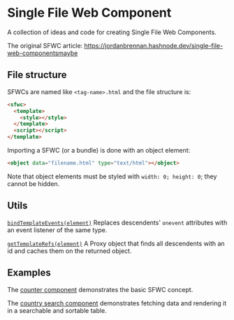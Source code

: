 # Single File Web Component
A collection of ideas and code for creating Single File Web Components.

The original SFWC article: https://jordanbrennan.hashnode.dev/single-file-web-componentsmaybe

## File structure
SFWCs are named like `<tag-name>.html` and the file structure is:
```html
<sfwc>
  <template>
    <style></style>
  </template>
  <script></script>
</template>
```
Importing a SFWC (or a bundle) is done with an object element:
```html
<object data="filename.html" type="text/html"></object>
```
Note that object elements must be styled with `width: 0; height: 0`; they cannot be hidden.

## Utils
[`bindTemplateEvents(element)`](./bind-template-events.js) Replaces descendents' `onevent` attributes with an event listener of the same type. 

[`getTemplateRefs(element)`](./get-template-refs.js) A Proxy object that finds all descendents with an id and caches them on the returned object.

## Examples
The [counter component](./x-counter.html) demonstrates the basic SFWC concept.

The [country search component](./x-countries.html) demonstrates fetching data and rendering it in a searchable and sortable table.
